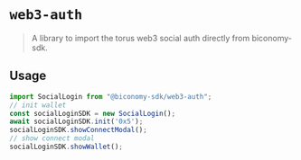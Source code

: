 # `web3-auth`

> A library to import the torus web3 social auth directly from biconomy-sdk.

## Usage

```ts
import SocialLogin from "@biconomy-sdk/web3-auth";
// init wallet
const socialLoginSDK = new SocialLogin();
await socialLoginSDK.init('0x5');
socialLoginSDK.showConnectModal();
// show connect modal
socialLoginSDK.showWallet();
```
